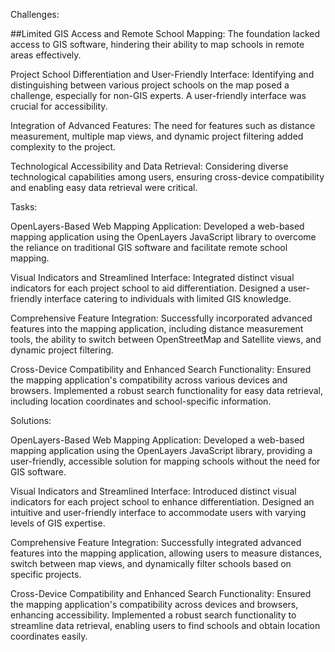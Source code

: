 Challenges:

##Limited GIS Access and Remote School Mapping:
The foundation lacked access to GIS software, hindering their ability to map schools in remote areas effectively.

Project School Differentiation and User-Friendly Interface:
Identifying and distinguishing between various project schools on the map posed a challenge, especially for non-GIS experts. A user-friendly interface was crucial for accessibility.

Integration of Advanced Features:
The need for features such as distance measurement, multiple map views, and dynamic project filtering added complexity to the project.

Technological Accessibility and Data Retrieval:
Considering diverse technological capabilities among users, ensuring cross-device compatibility and enabling easy data retrieval were critical.

Tasks:

OpenLayers-Based Web Mapping Application:
Developed a web-based mapping application using the OpenLayers JavaScript library to overcome the reliance on traditional GIS software and facilitate remote school mapping.

Visual Indicators and Streamlined Interface:
Integrated distinct visual indicators for each project school to aid differentiation. Designed a user-friendly interface catering to individuals with limited GIS knowledge.

Comprehensive Feature Integration:
Successfully incorporated advanced features into the mapping application, including distance measurement tools, the ability to switch between OpenStreetMap and Satellite views, and dynamic project filtering.

Cross-Device Compatibility and Enhanced Search Functionality:
Ensured the mapping application's compatibility across various devices and browsers. Implemented a robust search functionality for easy data retrieval, including location coordinates and school-specific information.


Solutions:

OpenLayers-Based Web Mapping Application:
Developed a web-based mapping application using the OpenLayers JavaScript library, providing a user-friendly, accessible solution for mapping schools without the need for GIS software.

Visual Indicators and Streamlined Interface:
Introduced distinct visual indicators for each project school to enhance differentiation. Designed an intuitive and user-friendly interface to accommodate users with varying levels of GIS expertise.

Comprehensive Feature Integration:
Successfully integrated advanced features into the mapping application, allowing users to measure distances, switch between map views, and dynamically filter schools based on specific projects.

Cross-Device Compatibility and Enhanced Search Functionality:
Ensured the mapping application's compatibility across devices and browsers, enhancing accessibility. Implemented a robust search functionality to streamline data retrieval, enabling users to find schools and obtain location coordinates easily.
